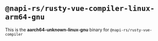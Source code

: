 # `@napi-rs/rusty-vue-compiler-linux-arm64-gnu`

This is the **aarch64-unknown-linux-gnu** binary for `@napi-rs/rusty-vue-compiler`
